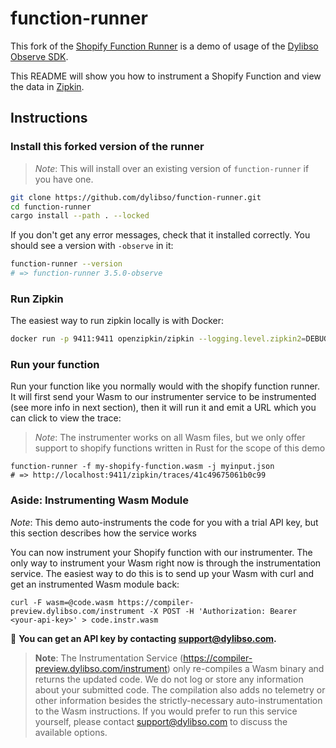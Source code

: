 # function-runner

This fork of the [Shopify Function Runner](https://github.com/Shopify/function-runner) is a demo of usage of the [Dylibso Observe SDK](https://github.com/dylibso/observe-sdk).

This README will show you how to instrument a Shopify Function and view the data in [Zipkin](https://zipkin.io/).

## Instructions

### Install this forked version of the runner

> *Note*: This will install over an existing version of `function-runner` if you have one.

```bash
git clone https://github.com/dylibso/function-runner.git
cd function-runner
cargo install --path . --locked
```

If you don't get any error messages, check that it installed correctly. You should see a version with `-observe` in it:

```bash
function-runner --version
# => function-runner 3.5.0-observe
```

### Run Zipkin

The easiest way to run zipkin locally is with Docker:


```bash
docker run -p 9411:9411 openzipkin/zipkin --logging.level.zipkin2=DEBUG
```

### Run your function

Run your function like you normally would with the shopify function runner. It will first send your Wasm to our instrumenter service to be instrumented (see more info in next section), then it will run it and emit a URL which you can click to view the trace:

> *Note*: The instrumenter works on all Wasm files, but we only offer support to shopify functions written in Rust for the scope of this demo

```
function-runner -f my-shopify-function.wasm -j myinput.json
# => http://localhost:9411/zipkin/traces/41c49675061b0c99
```

### Aside: Instrumenting Wasm Module

*Note*: This demo auto-instruments the code for you with a trial API key, but this section describes how the service works

You can now instrument your Shopify function with our instrumenter. The only way to instrument your Wasm right now is through the instrumentation service. The easiest way to do this is to send up your Wasm with curl and get an instrumented Wasm module back:

```
curl -F wasm=@code.wasm https://compiler-preview.dylibso.com/instrument -X POST -H 'Authorization: Bearer <your-api-key>' > code.instr.wasm
```

:key: **You can get an API key by contacting [support@dylibso.com](mailto:support@dylibso.com).**

> **Note**: The Instrumentation Service (https://compiler-preview.dylibso.com/instrument) only re-compiles a Wasm binary and returns the updated code. We do not log or store any information about your submitted code. The compilation also adds no telemetry or other information besides the strictly-necessary auto-instrumentation to the Wasm instructions. If you would prefer to run this service yourself, please contact [support@dylibso.com](mailto:support@dylibso.com) to discuss the available options.


